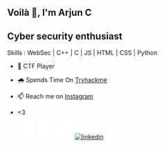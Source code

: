 ## Voilà 👋, I'm Arjun C
## Cyber security enthusiast 

Skills : WebSec | C++ | C | JS | HTML | CSS | Python

- 🚩 CTF Player  
- 🌧️ Spends Time On  [Tryhackme](https://www.tryhackme.com/H4K3R13/) 
- 📫 Reach me on [Instagram](https://www.instagram.com/arjun_mundamani/) 
- <3 

   [<img src='twitter.png' alt='twitter' height='40'>](https://twitter.com/H4K3R_)  [<img src='github.png' alt='github' height='40'>](https://github.com/H4K3R13)  [<img src='instagram.png' alt='instagram' height='40'>](https://www.instagram.com/arjun_mundmani/)  [<img src='slinkedin.png' alt='linkedin' height='40'>](https://www.linkedin.com/in/arjun-c-6144a4201/)
